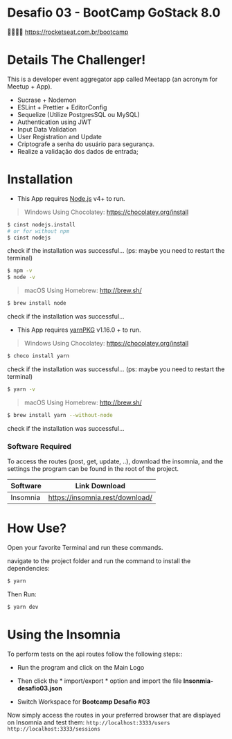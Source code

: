 # Desafio 03 - BootCamp GoStack 8.0
🚀👨🏻‍🚀 https://rocketseat.com.br/bootcamp

# Details The Challenger!
This is a developer event aggregator app called Meetapp (an acronym for Meetup + App).

  - Sucrase + Nodemon
  - ESLint + Prettier + EditorConfig
  - Sequelize (Utilize PostgresSQL ou MySQL)
  - Authentication using JWT
  - Input Data Validation
  - User Registration and Update
  - Criptografe a senha do usuário para segurança.
  - Realize a validação dos dados de entrada;

# Installation

- This App requires [Node.js](https://nodejs.org/) v4+ to run.

> Windows
Using Chocolatey: https://chocolatey.org/install
```sh
$ cinst nodejs.install
# or for without npm
$ cinst nodejs
```
check if the installation was successful...
(ps: maybe you need to restart the terminal)

```sh
$ npm -v
$ node -v
```
> macOS
Using Homebrew: http://brew.sh/

```sh
$ brew install node
```
check if the installation was successful...

- This App requires [yarnPKG](https://yarnpkg.com) v1.16.0 + to run.

> Windows
Using Chocolatey: https://chocolatey.org/install
```sh
$ choco install yarn
```
check if the installation was successful...
(ps: maybe you need to restart the terminal)

```sh
$ yarn -v
```
> macOS
Using Homebrew: http://brew.sh/

```sh
$ brew install yarn --without-node
```
check if the installation was successful...

### Software Required

To access the routes (post, get, update, ..), download the insomnia, and the settings the program can be found in the root of the project.

| Software | Link Download |
| ------ | ------ |
| Insomnia | https://insomnia.rest/download/ |

# How Use?
Open your favorite Terminal and run these commands.

navigate to the project folder and run the command to install the dependencies:
```sh
$ yarn
```

Then Run:
```sh
$ yarn dev
```

# Using the Insomnia
To perform tests on the api routes follow the following steps::

- Run the program and click on the Main Logo

- Then click the * import/export * option and import the file **Insonmia-desafio03.json**

- Switch Workspace for **Bootcamp Desafio #03**


Now simply access the routes in your preferred browser that are displayed on Insomnia and test them:
`http://localhost:3333/users`
`http://localhost:3333/sessions`

